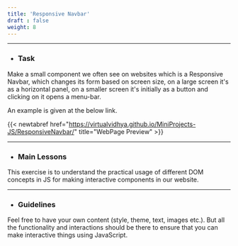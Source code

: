 ```yaml
---
title: 'Responsive Navbar'
draft : false
weight: 8
---
```


---

- ### Task

Make a small component we often see on websites which is a Responsive Navbar, which changes its form based on screen size,
on a large screen it's as a horizontal panel, on a smaller screen it's initially as a button and clicking on it opens a menu-bar. 

An example is given at the below link. 

{{< newtabref  href="https://virtualvidhya.github.io/MiniProjects-JS/ResponsiveNavbar/" title="WebPage Preview" >}}

---

- ### Main Lessons

This exercise is to understand the practical usage of different DOM concepts in JS for making interactive components in our website.

---

- ### Guidelines

Feel free to have your own content (style, theme, text, images etc.). But all the functionality and interactions should be there to ensure that you can make interactive
things using JavaScript.